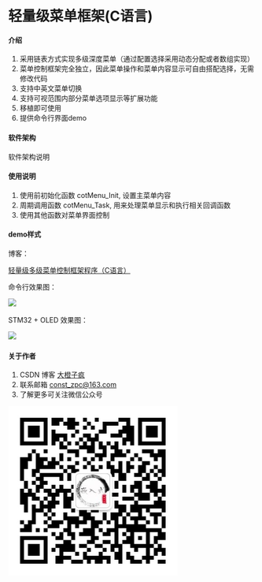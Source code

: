 # 轻量级菜单框架(C语言)

#### 介绍

1. 采用链表方式实现多级深度菜单（通过配置选择采用动态分配或者数组实现）
2. 菜单控制框架完全独立，因此菜单操作和菜单内容显示可自由搭配选择，无需修改代码
3. 支持中英文菜单切换
4. 支持可视范围内部分菜单选项显示等扩展功能
5. 移植即可使用
6. 提供命令行界面demo

#### 软件架构

软件架构说明

#### 使用说明

1. 使用前初始化函数 cotMenu_Init, 设置主菜单内容
2. 周期调用函数 cotMenu_Task, 用来处理菜单显示和执行相关回调函数
3. 使用其他函数对菜单界面控制

#### demo样式

博客：

[轻量级多级菜单控制框架程序（C语言）](https://blog.csdn.net/qq_24130227/article/details/121167276?csdn_share_tail=%7B%22type%22%3A%22blog%22%2C%22rType%22%3A%22article%22%2C%22rId%22%3A%22121167276%22%2C%22source%22%3A%22qq_24130227%22%7D&ctrtid=VbyfV)

命令行效果图：

![](https://img-blog.csdnimg.cn/22d1476746f64b82ae8a614a47d9d7de.gif)

STM32 + OLED 效果图：

![](https://img-blog.csdnimg.cn/721e44b87f634c7e9aabe3191a3876a1.gif)

#### 关于作者

1. CSDN 博客 [大橙子疯](https://blog.csdn.net/qq_24130227?spm=1010.2135.3001.5343)
2. 联系邮箱 const_zpc@163.com
3. 了解更多可关注微信公众号

![大橙子疯嵌入式](微信公众号.jpg)
